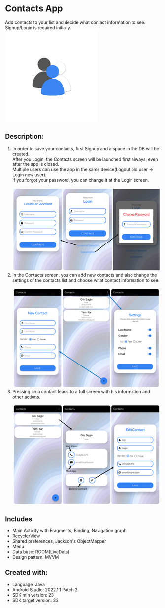 # Contacts App
Add contacts to your list and decide what contact information to see. <br/>
Signup/Login is required initially. <br/> 
<img src = "README images/app_icon.png" height="300"> <br/>

## Description:
1. In order to save your contacts, first Signup and a space in the DB will be created. <br/>
   After you Login, the Contacts screen will be launched first always, even after the app is closed. <br/>
   Multiple users can use the app in the same device(Logout old user -> Login new user). <br/>
   If you forgot your password, you can change it at the Login screen. <br/><br/>
   <img src = "README images/login_signup_changePass_screens.png"> <br/>
2. In the Contacts screen, you can add new contacts and also change the settings of the contacts list and choose what contact information to see. <br/><br/>
   <img src = "README images/contacts_addNew_settings_screens.png"> <br/>
3. Pressing on a contact leads to a full screen with his information and other actions. <br/><br/>
   <img src = "README images/contact_info_edit_screens.png"> <br/>

## Includes
* Main Activity with Fragments, Binding, Navigation graph <br/>
* RecyclerView <br/>
* Shared preferences, Jackson's ObjectMapper <br/>
* Menu <br/>
* Data base: ROOM(LiveData) <br/>
* Design pattern: MVVM <br/>

## Created with:
* Language: Java
* Android Studio: 2022.1.1 Patch 2.
* SDK min version: 23
* SDK target version: 33
